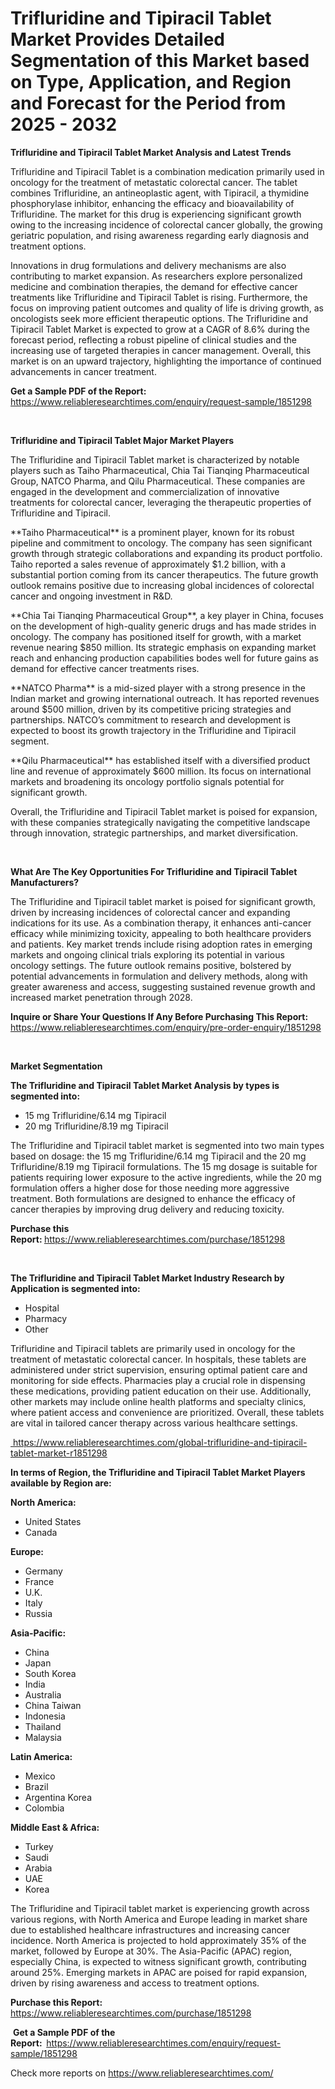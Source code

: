 <p><h1>Trifluridine and Tipiracil Tablet Market Provides Detailed Segmentation of this Market based on Type, Application, and Region and Forecast for the Period from 2025 - 2032</h1></p><p><strong>Trifluridine and Tipiracil Tablet Market Analysis and Latest Trends</strong></p>
<p><p>Trifluridine and Tipiracil Tablet is a combination medication primarily used in oncology for the treatment of metastatic colorectal cancer. The tablet combines Trifluridine, an antineoplastic agent, with Tipiracil, a thymidine phosphorylase inhibitor, enhancing the efficacy and bioavailability of Trifluridine. The market for this drug is experiencing significant growth owing to the increasing incidence of colorectal cancer globally, the growing geriatric population, and rising awareness regarding early diagnosis and treatment options. </p><p>Innovations in drug formulations and delivery mechanisms are also contributing to market expansion. As researchers explore personalized medicine and combination therapies, the demand for effective cancer treatments like Trifluridine and Tipiracil Tablet is rising. Furthermore, the focus on improving patient outcomes and quality of life is driving growth, as oncologists seek more efficient therapeutic options. The Trifluridine and Tipiracil Tablet Market is expected to grow at a CAGR of 8.6% during the forecast period, reflecting a robust pipeline of clinical studies and the increasing use of targeted therapies in cancer management. Overall, this market is on an upward trajectory, highlighting the importance of continued advancements in cancer treatment.</p></p>
<p><strong>Get a Sample PDF of the Report:&nbsp;</strong> <a href="https://www.reliableresearchtimes.com/enquiry/request-sample/1851298?utm_campaign=2205&utm_medium=2&utm_source=Github&utm_content=ia&utm_term=26032025&utm_id=trifluridine-and-tipiracil-tablet">https://www.reliableresearchtimes.com/enquiry/request-sample/1851298</a></p>
<p>&nbsp;</p>
<p><strong>Trifluridine and Tipiracil Tablet Major Market Players</strong></p>
<p><p>The Trifluridine and Tipiracil Tablet market is characterized by notable players such as Taiho Pharmaceutical, Chia Tai Tianqing Pharmaceutical Group, NATCO Pharma, and Qilu Pharmaceutical. These companies are engaged in the development and commercialization of innovative treatments for colorectal cancer, leveraging the therapeutic properties of Trifluridine and Tipiracil.</p><p>**Taiho Pharmaceutical** is a prominent player, known for its robust pipeline and commitment to oncology. The company has seen significant growth through strategic collaborations and expanding its product portfolio. Taiho reported a sales revenue of approximately $1.2 billion, with a substantial portion coming from its cancer therapeutics. The future growth outlook remains positive due to increasing global incidences of colorectal cancer and ongoing investment in R&D.</p><p>**Chia Tai Tianqing Pharmaceutical Group**, a key player in China, focuses on the development of high-quality generic drugs and has made strides in oncology. The company has positioned itself for growth, with a market revenue nearing $850 million. Its strategic emphasis on expanding market reach and enhancing production capabilities bodes well for future gains as demand for effective cancer treatments rises.</p><p>**NATCO Pharma** is a mid-sized player with a strong presence in the Indian market and growing international outreach. It has reported revenues around $500 million, driven by its competitive pricing strategies and partnerships. NATCO’s commitment to research and development is expected to boost its growth trajectory in the Trifluridine and Tipiracil segment.</p><p>**Qilu Pharmaceutical** has established itself with a diversified product line and revenue of approximately $600 million. Its focus on international markets and broadening its oncology portfolio signals potential for significant growth.</p><p>Overall, the Trifluridine and Tipiracil Tablet market is poised for expansion, with these companies strategically navigating the competitive landscape through innovation, strategic partnerships, and market diversification.</p></p>
<p>&nbsp;</p>
<p><strong>What Are The Key Opportunities For Trifluridine and Tipiracil Tablet Manufacturers?</strong></p>
<p><p>The Trifluridine and Tipiracil tablet market is poised for significant growth, driven by increasing incidences of colorectal cancer and expanding indications for its use. As a combination therapy, it enhances anti-cancer efficacy while minimizing toxicity, appealing to both healthcare providers and patients. Key market trends include rising adoption rates in emerging markets and ongoing clinical trials exploring its potential in various oncology settings. The future outlook remains positive, bolstered by potential advancements in formulation and delivery methods, along with greater awareness and access, suggesting sustained revenue growth and increased market penetration through 2028.</p></p>
<p><strong>Inquire or Share Your Questions If Any Before Purchasing This Report:</strong> <a href="https://www.reliableresearchtimes.com/enquiry/pre-order-enquiry/1851298?utm_campaign=2205&utm_medium=2&utm_source=Github&utm_content=ia&utm_term=26032025&utm_id=trifluridine-and-tipiracil-tablet">https://www.reliableresearchtimes.com/enquiry/pre-order-enquiry/1851298</a></p>
<p>&nbsp;</p>
<p><strong>Market Segmentation</strong></p>
<p><strong>The Trifluridine and Tipiracil Tablet Market Analysis by types is segmented into:</strong></p>
<p><ul><li>15 mg Trifluridine/6.14 mg Tipiracil</li><li>20 mg Trifluridine/8.19 mg Tipiracil</li></ul></p>
<p><p>The Trifluridine and Tipiracil tablet market is segmented into two main types based on dosage: the 15 mg Trifluridine/6.14 mg Tipiracil and the 20 mg Trifluridine/8.19 mg Tipiracil formulations. The 15 mg dosage is suitable for patients requiring lower exposure to the active ingredients, while the 20 mg formulation offers a higher dose for those needing more aggressive treatment. Both formulations are designed to enhance the efficacy of cancer therapies by improving drug delivery and reducing toxicity.</p></p>
<p><strong>Purchase this Report:&nbsp;</strong><a href="https://www.reliableresearchtimes.com/purchase/1851298?utm_campaign=2205&utm_medium=2&utm_source=Github&utm_content=ia&utm_term=26032025&utm_id=trifluridine-and-tipiracil-tablet">https://www.reliableresearchtimes.com/purchase/1851298</a></p>
<p>&nbsp;</p>
<p><strong>The Trifluridine and Tipiracil Tablet Market Industry Research by Application is segmented into:</strong></p>
<p><ul><li>Hospital</li><li>Pharmacy</li><li>Other</li></ul></p>
<p><p>Trifluridine and Tipiracil tablets are primarily used in oncology for the treatment of metastatic colorectal cancer. In hospitals, these tablets are administered under strict supervision, ensuring optimal patient care and monitoring for side effects. Pharmacies play a crucial role in dispensing these medications, providing patient education on their use. Additionally, other markets may include online health platforms and specialty clinics, where patient access and convenience are prioritized. Overall, these tablets are vital in tailored cancer therapy across various healthcare settings.</p></p>
<p><a href="https://www.reliableresearchtimes.com/global-trifluridine-and-tipiracil-tablet-market-r1851298?utm_campaign=2205&utm_medium=2&utm_source=Github&utm_content=ia&utm_term=26032025&utm_id=trifluridine-and-tipiracil-tablet">&nbsp;https://www.reliableresearchtimes.com/global-trifluridine-and-tipiracil-tablet-market-r1851298</a></p>
<p><strong>In terms of Region, the Trifluridine and Tipiracil Tablet Market Players available by Region are:</strong></p>
<p>
    <p> <strong> North America: </strong>
        <ul>
            <li>United States</li>
            <li>Canada</li>
        </ul>
        </p> 
    <p> <strong> Europe: </strong>
        <ul>
            <li>Germany</li>
            <li>France</li>
            <li>U.K.</li>
            <li>Italy</li>
            <li>Russia</li>
        </ul>
        </p> 
    <p> <strong> Asia-Pacific: </strong>
        <ul>
            <li>China</li>
            <li>Japan</li>
            <li>South Korea</li>
            <li>India</li>
            <li>Australia</li>
            <li>China Taiwan</li>
            <li>Indonesia</li>
            <li>Thailand</li>
            <li>Malaysia</li>
        </ul>
        </p> 
    <p> <strong> Latin America: </strong>
        <ul>
            <li>Mexico</li>
            <li>Brazil</li>
            <li>Argentina Korea</li>
            <li>Colombia</li>
        </ul>
        </p> 
    <p> <strong> Middle East & Africa: </strong>
        <ul>
            <li>Turkey</li>
            <li>Saudi</li>
            <li>Arabia</li>
            <li>UAE</li>
            <li>Korea</li>
        </ul>
    </p>
    </p>
<p><p>The Trifluridine and Tipiracil tablet market is experiencing growth across various regions, with North America and Europe leading in market share due to established healthcare infrastructures and increasing cancer incidence. North America is projected to hold approximately 35% of the market, followed by Europe at 30%. The Asia-Pacific (APAC) region, especially China, is expected to witness significant growth, contributing around 25%. Emerging markets in APAC are poised for rapid expansion, driven by rising awareness and access to treatment options.</p></p>
<p><strong>Purchase this Report: </strong><a href="https://www.reliableresearchtimes.com/purchase/1851298?utm_campaign=2205&utm_medium=2&utm_source=Github&utm_content=ia&utm_term=26032025&utm_id=trifluridine-and-tipiracil-tablet">https://www.reliableresearchtimes.com/purchase/1851298</a></p>
<p>&nbsp;<strong>Get a Sample PDF of the Report:&nbsp;&nbsp;</strong><a href="https://www.reliableresearchtimes.com/enquiry/request-sample/1851298?utm_campaign=2205&utm_medium=2&utm_source=Github&utm_content=ia&utm_term=26032025&utm_id=trifluridine-and-tipiracil-tablet">https://www.reliableresearchtimes.com/enquiry/request-sample/1851298</a></p>
<p><strong></strong></p>
<p>Check more reports on <a href="https://www.reliableresearchtimes.com/?utm_campaign=2205&utm_medium=2&utm_source=Github&utm_content=ia&utm_term=26032025&utm_id=trifluridine-and-tipiracil-tablet">https://www.reliableresearchtimes.com/</a></p>